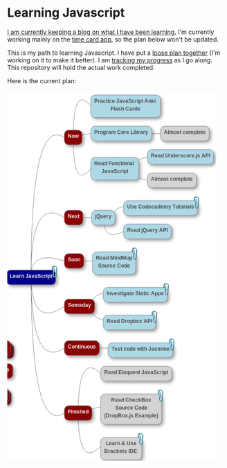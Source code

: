 # Learning Javascript

[I am currently keeping a blog on what I have been learning.](http://thisisafiller.ghoster.io/) I'm currently working mainly on the [time card app](https://github.com/jon49/Tiem), so the plan below won't be updated.

This is my path to learning Javascript. I have put a [loose plan together](http://simp.ly/publish/WRcBwL) (I'm working on it to make it better). I am [tracking my progress](http://simp.ly/publish/53WClK) as I go along. This repository will hold the actual work completed.

Here is the current plan:

![Map of current plan to learn JavaScript with completed items.](images/LearnJS.png)
